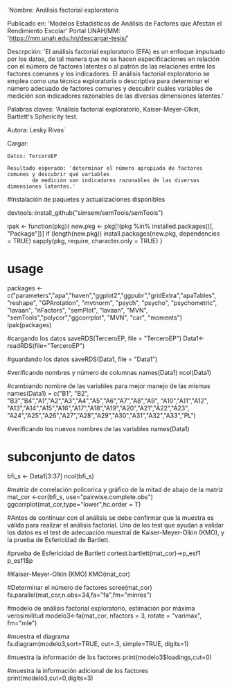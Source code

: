 
`Nombre: Análisis factorial exploratorio

Publicado en: 'Modelos Estadísticos de Análisis de Factores que Afectan el Rendimiento Escolar' 
Portal UNAH/MM:	'https://mm.unah.edu.hn/descargar-tesis/'

Descrpción: 'El análisis factorial exploratorio (EFA) es un enfoque impulsado por los datos, de
	      tal manera que no se hacen especificaciones en relación con el número de factores
	      latentes o al patrón de las relaciones entre los factores comunes y los indicadores. 
	      El análisis factorial exploratorio se emplea como una técnica exploratoria o descriptiva
	      para determinar el número adecuado de factores comunes y descubrir cuáles variables
	      de medición son indicadores razonables de las diversas dimensiones latentes.'

Palabras claves: 'Análisis factorial exploratorio, Kaiser-Meyer-Olkin, Bartlett's Sphericity test. 

Autora: Lesky Rivas`

Cargar: 

	Datos: TerceroEP

	Resultado esperado: 'determinar el número apropiado de factores comunes y descubrir qué variables 
		    de medición son indicadores razonables de las diversas dimensiones latentes.'  
  


#Instalación de paquetes y actualizaciones disponibles
  
  devtools::install_github("simsem/semTools/semTools")

ipak <- function(pkg){
  new.pkg <- pkg[!(pkg %in% installed.packages()[, "Package"])]
  if (length(new.pkg)) 
    install.packages(new.pkg, dependencies = TRUE)
  sapply(pkg, require, character.only = TRUE)
}

# usage
packages <- c("parameters","apa","haven","ggplot2","ggpubr","gridExtra","apaTables", "reshape", "GPArotation", "mvtnorm", "psych", "psycho", "psychometric", "lavaan", "nFactors", "semPlot", "lavaan", "MVN", "semTools","polycor","ggcorrplot", "MVN", "car", "moments")
ipak(packages)

#cargando los datos
saveRDS(TerceroEP, file = "TerceroEP")
Data1<-readRDS(file="TerceroEP")

#guardando los datos
saveRDS(Data1, file = "Data1")

#verificando nombres y número de columnas
names(Data1)
ncol(Data1)

#cambiando nombre de las variables para mejor manejo de las mismas
names(Data1) = c("B1",	"B2", "B3","B4","A1","A2","A3","A4","A5","A6","A7","A8","A9",
                 "A10","A11","A12", "A13","A14","A15","A16","A17","A18","A19","A20","A21","A22","A23",
                 "A24","A25","A26","A27","A28","A29","A30","A31","A32","A33","PL")

#verificando los nuevos nombres de las variables
names(Data1)

# subconjunto de datos 
bfi_s <- Data1[3:37] 
ncol(bfi_s)

#matriz de correlación policorica y gráfico de la mitad de abajo de la matriz
mat_cor <-cor(bfi_s, use="pairwise.complete.obs") 
ggcorrplot(mat_cor,type="lower",hc.order = T) 


#Antes de continuar con el análisis se debe confirmar que la muestra es válida para realizar el análisis factorial. Uno de los test que ayudan a validar los datos es el test de adecuación muestral de Kaiser-Meyer-Olkin (KMO), y la prueba de Esfericidad de Bartlett. 

#prueba de Esfericidad de Bartlett
cortest.bartlett(mat_cor)->p_esf1
p_esf1$p

#Kaiser-Meyer-Olkin (KMO)
KMO(mat_cor)  

#Determinar el número de factores
scree(mat_cor)
fa.parallel(mat_cor,n.obs=34,fa="fa",fm="minres")


#modelo de análisis factorial exploratorio, estimación por máxima verosimilitud
modelo3<-fa(mat_cor,
            nfactors = 3,
            rotate = "varimax",
            fm="mle") 

#muestra el diagrama            
fa.diagram(modelo3,sort=TRUE,
           cut=.3,
           simple=TRUE,
           digits=1)

#muestra la información de los factores
print(modelo3$loadings,cut=0)

#muestra la información adicional de los factores 
print(modelo3,cut=0,digits=3) 
